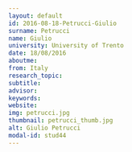 ```yaml
---
layout: default 
id: 2016-08-18-Petrucci-Giulio
surname: Petrucci
name: Giulio
university: University of Trento
date: 18/08/2016
aboutme: 
from: Italy
research_topic: 
subtitle: 
advisor: 
keywords: 
website: 
img: petrucci.jpg
thumbnail: petrucci_thumb.jpg
alt: Giulio Petrucci
modal-id: stud44
---
```

